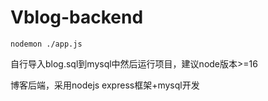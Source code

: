 # Vblog-backend

```
nodemon ./app.js
```


自行导入blog.sql到mysql中然后运行项目，建议node版本>=16

博客后端，采用nodejs express框架+mysql开发
